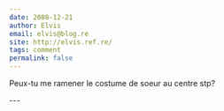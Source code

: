 ```yaml
---
date: 2008-12-21
author: Elvis
email: elvis@blog.re
site: http://elvis.ref.re/
tags: comment
permalink: false
---
```


<p>Peux-tu me ramener le costume de soeur au centre stp?</p>
---